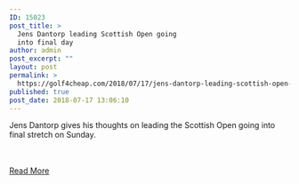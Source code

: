 ```yaml
---
ID: 15023
post_title: >
  Jens Dantorp leading Scottish Open going
  into final day
author: admin
post_excerpt: ""
layout: post
permalink: >
  https://golf4cheap.com/2018/07/17/jens-dantorp-leading-scottish-open-going-into-final-day/
published: true
post_date: 2018-07-17 13:06:10
---
```

<p>Jens Dantorp gives his thoughts on leading the Scottish Open going into final stretch on Sunday.</p><br><br><a href="https://www.golfchannel.com/video/dantorp-it-was-totally-different-course-today/">Read More</a>